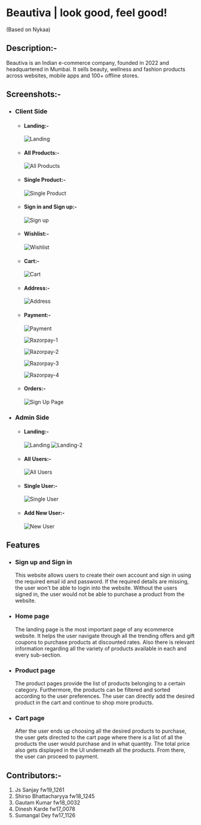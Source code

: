 # Beautiva | look good, feel good!
(Based on Nykaa)
## Description:-
Beautiva is an Indian e-commerce company, founded in 2022 and headquartered in Mumbai. It sells beauty, wellness and fashion products across websites, mobile apps and 100+ offline stores.
## Screenshots:-
- ### Client Side
  - #### Landing:-
    ![Landing](https://github.com/sanj1997/wasteful-dock-5798/blob/master/frontend/src/assets/pngs/homepage.png)  
   
  - #### All Products:-
    ![All Products](https://github.com/sanj1997/wasteful-dock-5798/blob/master/frontend/src/assets/pngs/allproducts.png)
    
  - #### Single Product:-
    ![Single Product](https://github.com/sanj1997/wasteful-dock-5798/blob/master/frontend/src/assets/pngs/single-product1.png)
    
  - #### Sign in and Sign up:-
    ![Sign up](https://github.com/sanj1997/wasteful-dock-5798/blob/master/frontend/src/assets/pngs/signup.png)
    
  - #### Wishlist:-
    ![Wishlist](https://github.com/sanj1997/wasteful-dock-5798/blob/master/frontend/src/assets/pngs/wishlist.png)
    
  - #### Cart:-
    ![Cart](https://github.com/sanj1997/wasteful-dock-5798/blob/master/frontend/src/assets/pngs/cart.png)
    
  - #### Address:-
    ![Address](https://github.com/sanj1997/wasteful-dock-5798/blob/master/frontend/src/assets/pngs/address.png)
    
  - #### Payment:-
    ![Payment](https://github.com/sanj1997/wasteful-dock-5798/blob/master/frontend/src/assets/pngs/payment1.png)
    
    ![Razorpay-1](https://github.com/sanj1997/wasteful-dock-5798/blob/master/frontend/src/assets/pngs/razorpay-page.png)
    
    ![Razorpay-2](https://github.com/sanj1997/wasteful-dock-5798/blob/master/frontend/src/assets/pngs/razorpay-2.png)
    
    ![Razorpay-3](https://github.com/sanj1997/wasteful-dock-5798/blob/master/frontend/src/assets/pngs/razorpay-3.png)
    
    ![Razorpay-4](https://github.com/sanj1997/wasteful-dock-5798/blob/master/frontend/src/assets/pngs/razorpay-4.png)
    
  - #### Orders:-
    ![Sign Up Page](https://github.com/sanj1997/wasteful-dock-5798/blob/master/frontend/src/assets/pngs/order.png)
    
- ### Admin Side
  - #### Landing:-
    ![Landing](https://github.com/sanj1997/wasteful-dock-5798/blob/master/admin/src/assets/pngs/admin-home.png)
    ![Landing-2](https://github.com/sanj1997/wasteful-dock-5798/blob/master/admin/src/assets/pngs/admin-home-dark.png)
   
  - #### All Users:-
    ![All Users](https://github.com/sanj1997/wasteful-dock-5798/blob/master/admin/src/assets/pngs/admin-users.png)
    
  - #### Single User:-
    ![Single User](https://github.com/sanj1997/wasteful-dock-5798/blob/master/admin/src/assets/pngs/single-user.png)
    
  - #### Add New User:-
    ![New User](https://github.com/sanj1997/wasteful-dock-5798/blob/master/admin/src/assets/pngs/admin-addnewuser.png)

## Features
- ### Sign up and Sign in 
  This website allows users to create their own account and sign in using the required email id and password. If the required details are missing, the user won't be able to login into the website. Without the users signed in, the user would not be able to purchase a product from the website.
- ### Home page
  The landing page is the most important page of any ecommerce website. It helps the user navigate through all the trending offers and gift coupons to purchase products at discounted rates. Also there is relevant information regarding all the variety of products available in each and every sub-section.
- ### Product page
  The product pages provide the list of products belonging to a certain category. Furthermore, the products can be filtered and sorted according to the user preferences. The user can directly add the desired product in the cart and continue to shop more products.
- ### Cart page
  After the user ends up choosing all the desired products to purchase, the user gets directed to the cart page where there is a list of all the products the user would purchase and in what quantity. The total price also gets displayed in the UI underneath all the products. From there, the user can proceed to payment. 

## Contributors:-
1) Js Sanjay fw19_1261
2) Shirso Bhattacharyya fw18_1245
3) Gautam Kumar fw18_0032
4) Dinesh Karde fw17_0078
5) Sumangal Dey fw17_1126
